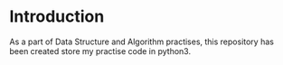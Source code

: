 # Introduction

As a part of Data Structure and Algorithm practises, this repository has been created
store my practise code in python3.

